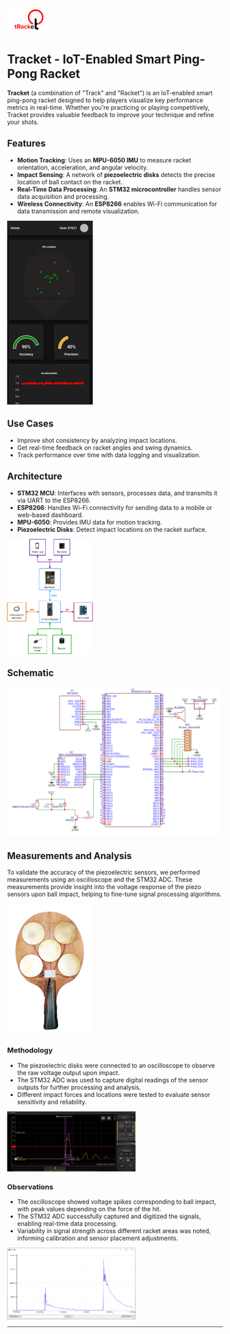 <img src="readme_images\tracket_logo.png" alt="Tracket Logo" width="100"/>

# Tracket - IoT-Enabled Smart Ping-Pong Racket

**Tracket** (a combination of "Track" and "Racket") is an IoT-enabled smart ping-pong racket designed to help players visualize key performance metrics in real-time. Whether you're practicing or playing competitively, Tracket provides valuable feedback to improve your technique and refine your shots.

## Features
- **Motion Tracking**: Uses an **MPU-6050 IMU** to measure racket orientation, acceleration, and angular velocity.
- **Impact Sensing**: A network of **piezoelectric disks** detects the precise location of ball contact on the racket.
- **Real-Time Data Processing**: An **STM32 microcontroller** handles sensor data acquisition and processing.
- **Wireless Connectivity**: An **ESP8266** enables Wi-Fi communication for data transmission and remote visualization.

<img src="readme_images\UI_screenshot1.jpg" alt="UI Screenshot" width="200"/>

## Use Cases
- Improve shot consistency by analyzing impact locations.
- Get real-time feedback on racket angles and swing dynamics.
- Track performance over time with data logging and visualization.

## Architecture
- **STM32 MCU**: Interfaces with sensors, processes data, and transmits it via UART to the ESP8266.
- **ESP8266**: Handles Wi-Fi connectivity for sending data to a mobile or web-based dashboard.
- **MPU-6050**: Provides IMU data for motion tracking.
- **Piezoelectric Disks**: Detect impact locations on the racket surface.

<img src="readme_images\architecture_diagram.png" alt="Architecutre Diagram" width="200"/>

## Schematic
<img src="readme_images\schematics.png" alt="Schematic Diagram" width="500"/>

## Measurements and Analysis
To validate the accuracy of the piezoelectric sensors, we performed measurements using an oscilloscope and the STM32 ADC. These measurements provide insight into the voltage response of the piezo sensors upon ball impact, helping to fine-tune signal processing algorithms.

<img src="readme_images\piezo_network.png" alt="Piezo elements network" width="200"/>

### Methodology
- The piezoelectric disks were connected to an oscilloscope to observe the raw voltage output upon impact.
- The STM32 ADC was used to capture digital readings of the sensor outputs for further processing and analysis.
- Different impact forces and locations were tested to evaluate sensor sensitivity and reliability.

<img src="readme_images\piezo_oscilloscope.png" alt="Piezo Oscilloscope measurements" width="300"/>

### Observations
- The oscilloscope showed voltage spikes corresponding to ball impact, with peak values depending on the force of the hit.
- The STM32 ADC successfully captured and digitized the signals, enabling real-time data processing.
- Variability in signal strength across different racket areas was noted, informing calibration and sensor placement adjustments.

<img src="readme_images\stm_adc_measurement.png" alt="STM32 ADC measurements" width="300"/>


---
